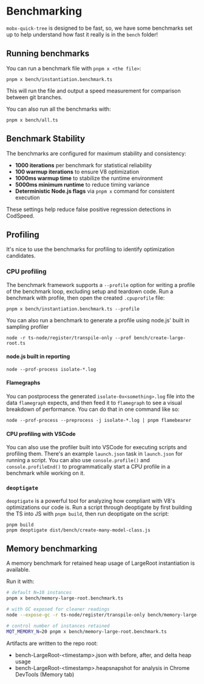 # Benchmarking

`mobx-quick-tree` is designed to be fast, so, we have some benchmarks set up to help understand how fast it really is in the `bench` folder!

## Running benchmarks

You can run a benchmark file with `pnpm x <the file>`:

```shell
pnpm x bench/instantiation.benchmark.ts
```

This will run the file and output a speed measurement for comparison between git branches.

You can also run all the benchmarks with:

```shell
pnpm x bench/all.ts
```

## Benchmark Stability

The benchmarks are configured for maximum stability and consistency:

- **1000 iterations** per benchmark for statistical reliability
- **100 warmup iterations** to ensure V8 optimization
- **1000ms warmup time** to stabilize the runtime environment
- **5000ms minimum runtime** to reduce timing variance
- **Deterministic Node.js flags** via `pnpm x` command for consistent execution

These settings help reduce false positive regression detections in CodSpeed.

## Profiling

It's nice to use the benchmarks for profiling to identify optimization candidates.

### CPU profiling

The benchmark framework supports a `--profile` option for writing a profile of the benchmark loop, excluding setup and teardown code. Run a benchmark with profile, then open the created `.cpuprofile` file:

```shell
pnpm x bench/instantiation.benchmark.ts --profile
```

You can also run a benchmark to generate a profile using node.js' built in sampling profiler

```shell
node -r ts-node/register/transpile-only --prof bench/create-large-root.ts
```

#### node.js built in reporting

```shell
node --prof-process isolate-*.log
```

#### Flamegraphs

You can postprocess the generated `isolate-0x<something>.log` file into the data `flamegraph` expects, and then feed it to `flamegraph` to see a visual breakdown of performance. You can do that in one command like so:

```shell
node --prof-process --preprocess -j isolate-*.log | pnpm flamebearer
```

#### CPU profiling with VSCode

You can also use the profiler built into VSCode for executing scripts and profiling them. There's an example `launch.json` task in `launch.json` for running a script. You can also use `console.profile()` and `console.profileEnd()` to programmatically start a CPU profile in a benchmark while working on it.

### `deoptigate`

`deoptigate` is a powerful tool for analyzing how compliant with V8's optimizations our code is. Run a script through deoptigate by first building the TS into JS with `pnpm build`, then run deoptigate on the script:

```
pnpm build
pnpm deoptigate dist/bench/create-many-model-class.js
```

## Memory benchmarking

A memory benchmark for retained heap usage of LargeRoot instantiation is available.

Run it with:

```sh
# default N=10 instances
pnpm x bench/memory-large-root.benchmark.ts

# with GC exposed for cleaner readings
node --expose-gc -r ts-node/register/transpile-only bench/memory-large-root.benchmark.ts

# control number of instances retained
MQT_MEMORY_N=20 pnpm x bench/memory-large-root.benchmark.ts
```

Artifacts are written to the repo root:
- bench-LargeRoot-&lt;timestamp&gt;.json with before, after, and delta heap usage
- bench-LargeRoot-&lt;timestamp&gt;.heapsnapshot for analysis in Chrome DevTools (Memory tab)
